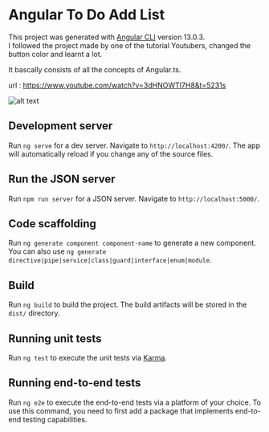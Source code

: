 # Angular To Do Add List

This project was generated with [Angular CLI](https://github.com/angular/angular-cli) version 13.0.3. </br>
I followed the project made by one of the tutorial Youtubers, changed the button color and learnt a lot.</br>

It bascally consists of all the concepts of Angular.ts.

url : https://www.youtube.com/watch?v=3dHNOWTI7H8&t=5231s

![alt text](https://github.com/lisa710junyi/angular-todo-list/blob/master/outcome.png)


## Development server

Run `ng serve` for a dev server. Navigate to `http://localhost:4200/`. The app will automatically reload if you change any of the source files.

## Run the JSON server 

Run `npm run server` for a JSON server. Navigate to `http://localhost:5000/`. 

## Code scaffolding

Run `ng generate component component-name` to generate a new component. You can also use `ng generate directive|pipe|service|class|guard|interface|enum|module`.

## Build

Run `ng build` to build the project. The build artifacts will be stored in the `dist/` directory.

## Running unit tests

Run `ng test` to execute the unit tests via [Karma](https://karma-runner.github.io).

## Running end-to-end tests

Run `ng e2e` to execute the end-to-end tests via a platform of your choice. To use this command, you need to first add a package that implements end-to-end testing capabilities.


